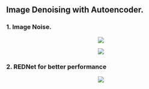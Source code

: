 ## Image Denoising with Autoencoder.

### 1. Image Noise.

<p align = "center">
  <img src = "https://user-images.githubusercontent.com/51883796/139589910-7f120861-4faf-4190-b032-50a791cf0523.png">
</p>

<p align = "center">
  <img src = "https://user-images.githubusercontent.com/51883796/139589930-bd502f0f-a0bc-42a9-993a-d5f7de00ca02.png">
</p>

### 2. REDNet for better performance

<p align = "center">
  <img src = "https://user-images.githubusercontent.com/51883796/139589968-d1a08bc4-5d5b-466e-afe0-7581ca424f9f.png">
</p>
